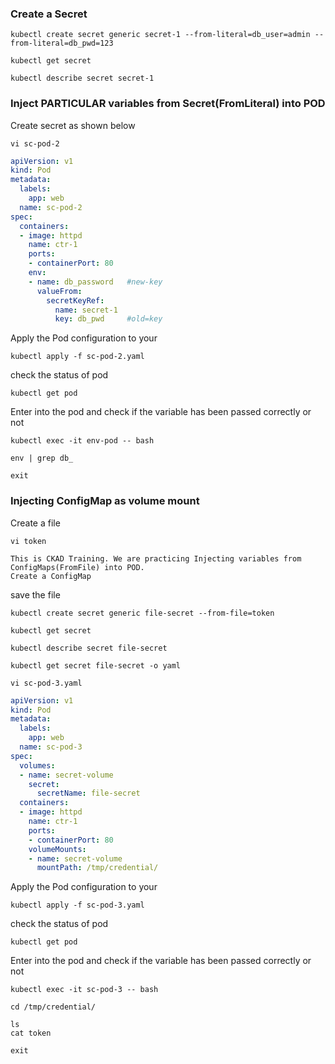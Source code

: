 ### Create a Secret
```
kubectl create secret generic secret-1 --from-literal=db_user=admin --from-literal=db_pwd=123
```
```
kubectl get secret
```
```
kubectl describe secret secret-1
```
### Inject PARTICULAR variables from Secret(FromLiteral) into POD
Create secret as shown below
```
vi sc-pod-2
```

```yaml
apiVersion: v1
kind: Pod
metadata:
  labels:
    app: web
  name: sc-pod-2
spec:
  containers:
  - image: httpd
    name: ctr-1
    ports:
    - containerPort: 80
    env:
    - name: db_password   #new-key
      valueFrom:
        secretKeyRef:
          name: secret-1
          key: db_pwd     #old=key
```
Apply the Pod configuration to your 

```
kubectl apply -f sc-pod-2.yaml
```
check the status of pod
```
kubectl get pod
```
Enter into the pod and check if the variable has been passed correctly or not
```
kubectl exec -it env-pod -- bash
```
```
env | grep db_
```
```
exit
```
### Injecting ConfigMap as volume mount
Create a file
```
vi token
```
```
This is CKAD Training. We are practicing Injecting variables from ConfigMaps(FromFile) into POD.
Create a ConfigMap
```
save the file

```
kubectl create secret generic file-secret --from-file=token
```
```
kubectl get secret
```
```
kubectl describe secret file-secret
```
```
kubectl get secret file-secret -o yaml
```

```
vi sc-pod-3.yaml
```

```yaml
apiVersion: v1
kind: Pod
metadata:
  labels:
    app: web
  name: sc-pod-3
spec:
  volumes:
  - name: secret-volume
    secret:
      secretName: file-secret
  containers:
  - image: httpd
    name: ctr-1
    ports:
    - containerPort: 80
    volumeMounts:
    - name: secret-volume
      mountPath: /tmp/credential/
```                               
Apply the Pod configuration to your 

```
kubectl apply -f sc-pod-3.yaml
```
check the status of pod
```
kubectl get pod
```
Enter into the pod and check if the variable has been passed correctly or not
```
kubectl exec -it sc-pod-3 -- bash
```
```
cd /tmp/credential/
```
```
ls
cat token
```
```
exit
```
